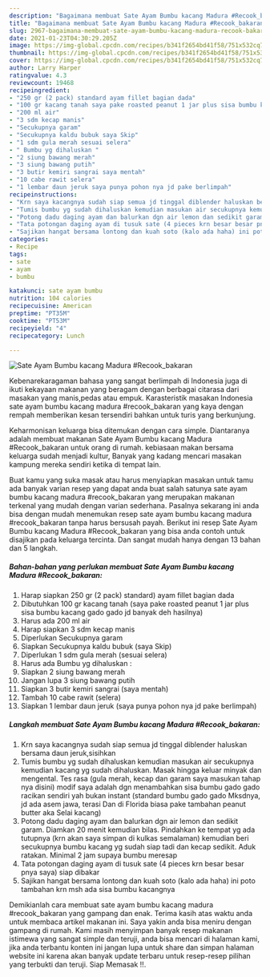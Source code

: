 ```yaml
---
description: "Bagaimana membuat Sate Ayam Bumbu kacang Madura #Recook_bakaran Terbukti"
title: "Bagaimana membuat Sate Ayam Bumbu kacang Madura #Recook_bakaran Terbukti"
slug: 2967-bagaimana-membuat-sate-ayam-bumbu-kacang-madura-recook-bakaran-terbukti
date: 2021-01-23T04:30:29.205Z
image: https://img-global.cpcdn.com/recipes/b341f2654bd41f58/751x532cq70/sate-ayam-bumbu-kacang-madura-recook_bakaran-foto-resep-utama.jpg
thumbnail: https://img-global.cpcdn.com/recipes/b341f2654bd41f58/751x532cq70/sate-ayam-bumbu-kacang-madura-recook_bakaran-foto-resep-utama.jpg
cover: https://img-global.cpcdn.com/recipes/b341f2654bd41f58/751x532cq70/sate-ayam-bumbu-kacang-madura-recook_bakaran-foto-resep-utama.jpg
author: Larry Harper
ratingvalue: 4.3
reviewcount: 19468
recipeingredient:
- "250 gr (2 pack) standard ayam fillet bagian dada"
- "100 gr kacang tanah saya pake roasted peanut 1 jar plus sisa bumbu kacang gado gado jd banyak deh hasilnya"
- "200 ml air"
- "3 sdm kecap manis"
- "Secukupnya garam"
- "Secukupnya kaldu bubuk saya Skip"
- "1 sdm gula merah sesuai selera"
- " Bumbu yg dihaluskan "
- "2 siung bawang merah"
- "3 siung bawang putih"
- "3 butir kemiri sangrai saya mentah"
- "10 cabe rawit selera"
- "1 lembar daun jeruk saya punya pohon nya jd pake berlimpah"
recipeinstructions:
- "Krn saya kacangnya sudah siap semua jd tinggal diblender haluskan bersama daun jeruk,sisihkan"
- "Tumis bumbu yg sudah dihaluskan kemudian masukan air secukupnya kemudian kacang yg sudah dihaluskan. Masak hingga keluar minyak dan mengental. Tes rasa (gula merah, kecap dan garam saya masukan tahap nya disini) modif saya adalah dgn menambahkan sisa bumbu gado gado racikan sendiri yah bukan instant (standard bumbu gado gado Mksdnya, jd ada asem jawa, terasi Dan di Florida biasa pake tambahan peanut butter aka Selai kacang)"
- "Potong dadu daging ayam dan balurkan dgn air lemon dan sedikit garam. Diamkan 20 menit kemudian bilas. Pindahkan ke tempat yg ada tutupnya (krn akan saya simpan di kulkas semalaman) kemudian beri secukupnya bumbu kacang yg sudah siap tadi dan kecap sedikit. Aduk ratakan. Minimal 2 jam supaya bumbu meresap"
- "Tata potongan daging ayam di tusuk sate (4 pieces krn besar besar pnya saya) siap dibakar"
- "Sajikan hangat bersama lontong dan kuah soto (kalo ada haha) ini poto tambahan krn msh ada sisa bumbu kacangnya"
categories:
- Recipe
tags:
- sate
- ayam
- bumbu

katakunci: sate ayam bumbu 
nutrition: 104 calories
recipecuisine: American
preptime: "PT35M"
cooktime: "PT53M"
recipeyield: "4"
recipecategory: Lunch

---
```



![Sate Ayam Bumbu kacang Madura #Recook_bakaran](https://img-global.cpcdn.com/recipes/b341f2654bd41f58/751x532cq70/sate-ayam-bumbu-kacang-madura-recook_bakaran-foto-resep-utama.jpg)

Kebenarekaragaman bahasa yang sangat berlimpah di Indonesia juga di ikuti kekayaan makanan yang beragam dengan berbagai citarasa dari masakan yang manis,pedas atau empuk. Karasteristik masakan Indonesia sate ayam bumbu kacang madura #recook_bakaran yang kaya dengan rempah memberikan kesan tersendiri bahkan untuk turis yang berkunjung.




Keharmonisan keluarga bisa ditemukan dengan cara simple. Diantaranya adalah membuat makanan Sate Ayam Bumbu kacang Madura #Recook_bakaran untuk orang di rumah. kebiasaan makan bersama keluarga sudah menjadi kultur, Banyak yang kadang mencari masakan kampung mereka sendiri ketika di tempat lain.

Buat kamu yang suka masak atau harus menyiapkan masakan untuk tamu ada banyak varian resep yang dapat anda buat salah satunya sate ayam bumbu kacang madura #recook_bakaran yang merupakan makanan terkenal yang mudah dengan varian sederhana. Pasalnya sekarang ini anda bisa dengan mudah menemukan resep sate ayam bumbu kacang madura #recook_bakaran tanpa harus bersusah payah.
Berikut ini resep Sate Ayam Bumbu kacang Madura #Recook_bakaran yang bisa anda contoh untuk disajikan pada keluarga tercinta. Dan sangat mudah hanya dengan 13 bahan dan 5 langkah.


<!--inarticleads1-->

##### Bahan-bahan yang perlukan membuat Sate Ayam Bumbu kacang Madura #Recook_bakaran:

1. Harap siapkan 250 gr (2 pack) standard) ayam fillet bagian dada
1. Dibutuhkan 100 gr kacang tanah (saya pake roasted peanut 1 jar plus sisa bumbu kacang gado gado jd banyak deh hasilnya)
1. Harus ada 200 ml air
1. Harap siapkan 3 sdm kecap manis
1. Diperlukan Secukupnya garam
1. Siapkan Secukupnya kaldu bubuk (saya Skip)
1. Diperlukan 1 sdm gula merah (sesuai selera)
1. Harus ada  Bumbu yg dihaluskan :
1. Siapkan 2 siung bawang merah
1. Jangan lupa 3 siung bawang putih
1. Siapkan 3 butir kemiri sangrai (saya mentah)
1. Tambah 10 cabe rawit (selera)
1. Siapkan 1 lembar daun jeruk (saya punya pohon nya jd pake berlimpah)




<!--inarticleads2-->

##### Langkah membuat  Sate Ayam Bumbu kacang Madura #Recook_bakaran:

1. Krn saya kacangnya sudah siap semua jd tinggal diblender haluskan bersama daun jeruk,sisihkan
1. Tumis bumbu yg sudah dihaluskan kemudian masukan air secukupnya kemudian kacang yg sudah dihaluskan. Masak hingga keluar minyak dan mengental. Tes rasa (gula merah, kecap dan garam saya masukan tahap nya disini) modif saya adalah dgn menambahkan sisa bumbu gado gado racikan sendiri yah bukan instant (standard bumbu gado gado Mksdnya, jd ada asem jawa, terasi Dan di Florida biasa pake tambahan peanut butter aka Selai kacang)
1. Potong dadu daging ayam dan balurkan dgn air lemon dan sedikit garam. Diamkan 20 menit kemudian bilas. Pindahkan ke tempat yg ada tutupnya (krn akan saya simpan di kulkas semalaman) kemudian beri secukupnya bumbu kacang yg sudah siap tadi dan kecap sedikit. Aduk ratakan. Minimal 2 jam supaya bumbu meresap
1. Tata potongan daging ayam di tusuk sate (4 pieces krn besar besar pnya saya) siap dibakar
1. Sajikan hangat bersama lontong dan kuah soto (kalo ada haha) ini poto tambahan krn msh ada sisa bumbu kacangnya




Demikianlah cara membuat sate ayam bumbu kacang madura #recook_bakaran yang gampang dan enak. Terima kasih atas waktu anda untuk membaca artikel makanan ini. Saya yakin anda bisa meniru dengan gampang di rumah. Kami masih menyimpan banyak resep makanan istimewa yang sangat simple dan teruji, anda bisa mencari di halaman kami, jika anda terbantu konten ini jangan lupa untuk share dan simpan halaman website ini karena akan banyak update terbaru untuk resep-resep pilihan yang terbukti dan teruji. Siap Memasak !!. 
